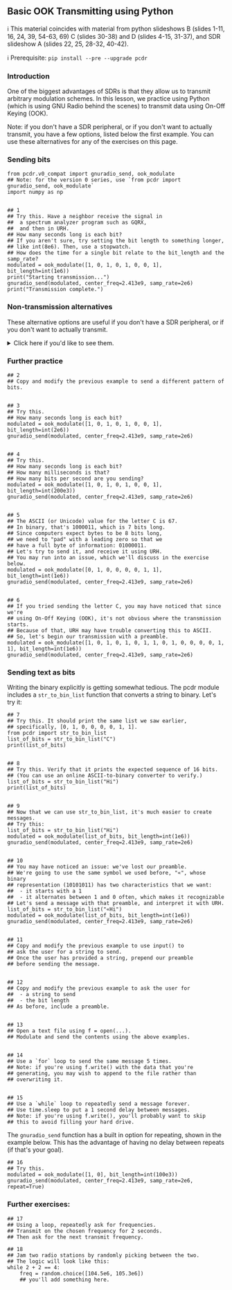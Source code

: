 ## Basic OOK Transmitting using Python

ℹ️ This material coincides with material from python slideshows B (slides 1-11, 16, 24, 39, 54-63, 69) C (slides 30-38) and D (slides 4-15, 31-37), and SDR slideshow A (slides 22, 25, 28-32, 40-42).

ℹ️ Prerequisite: `pip install --pre --upgrade pcdr`  


### Introduction

One of the biggest advantages of SDRs is that they allow us to transmit arbitrary modulation schemes. In this lesson, we practice using Python (which is using GNU Radio behind the scenes) to transmit data using On-Off Keying (OOK).

Note: if you don't have a SDR peripheral, or if you don't want to actually transmit, you have a few options, listed below the first example. You can use these alternatives for any of the exercises on this page.

### Sending bits

```python3
from pcdr.v0_compat import gnuradio_send, ook_modulate
## Note: for the version 0 series, use `from pcdr import gnuradio_send, ook_modulate`
import numpy as np


## 1
## Try this. Have a neighbor receive the signal in 
##  a spectrum analyzer program such as GQRX,
##  and then in URH.
## How many seconds long is each bit?
## If you aren't sure, try setting the bit length to something longer,
## like int(8e6). Then, use a stopwatch.
## How does the time for a single bit relate to the bit_length and the samp_rate?
modulated = ook_modulate([1, 0, 1, 0, 1, 0, 0, 1], bit_length=int(1e6))
print("Starting transmission...")
gnuradio_send(modulated, center_freq=2.413e9, samp_rate=2e6)
print("Transmission complete.")
```

### Non-transmission alternatives

These alternative options are useful if you don't have a SDR peripheral, or if you don't want to actually transmit.

<details><summary>Click here if you'd like to see them.</summary>

**Option A**: Print the data. In this case, you may wish to use a shorter bit length, for example, `bit_length=4`, as the print output would be impractical due to its length if you kept the original `bit_length`.
   ```python3
   ## Option A example
   modulated = ook_modulate([1, 0, 1, 0, 1, 0, 0, 1], bit_length=4)
   print(modulated)
   ```

**Option B**: Write the data to a file. You can then examine the file using URH or a program of your choice. URH handles fairly large files without too much trouble, so the `bit_length` does not need to change. However, note that you'll need to convert the data to `np.complex64` before writing it.
   ```python3
   ## Option B example
   modulated = ook_modulate([1, 0, 1, 0, 1, 0, 0, 1], bit_length=int(1e6))
   complexdata = np.complex64(modulated)
   f = open("generatedfile.complex", "wb")
   f.write(complexdata)
   f.close()
   ```

**Option C**: Plot the data using matplotlib. A `bit_length` value of no more than `50e3` is recommended when using this option due to performance issues.
   ```python3
   ## Option C example
   from pcdr import ook_modulate
   import matplotlib.pyplot as plt
   modulated = ook_modulate([1, 0, 1, 0, 1, 0, 0, 1], bit_length=int(50e3))
   plt.plot(modulated, "*-")
   plt.show()
   ```

<!-- TODO someday: figure out if this works
**Option D**. Display the data in a QT GUI Sink. You may wish to use the `prepend_zeros` argument, which adds a delay before the actual data. This can help by giving you time to switch to the GUI window before the actual data is displayed.  
   ```python3
   ## Option D example
   from pcdr import ook_modulate
   from pcdr.gnuradio_sender import gnuradio_guisink
   modulated = ook_modulate([1, 0, 1, 0, 1, 0, 0, 1], bit_length=int(1e6))
   gnuradio_guisink(modulated, center_freq=2.413e9, samp_rate=2e6, prepend_zeros=int(4e6))
   ```
-->
</details>

### Further practice

```python3
## 2
## Copy and modify the previous example to send a different pattern of bits.


## 3
## Try this.
## How many seconds long is each bit?
modulated = ook_modulate([1, 0, 1, 0, 1, 0, 0, 1], bit_length=int(2e6))
gnuradio_send(modulated, center_freq=2.413e9, samp_rate=2e6)


## 4
## Try this.
## How many seconds long is each bit?
## How many milliseconds is that?
## How many bits per second are you sending?
modulated = ook_modulate([1, 0, 1, 0, 1, 0, 0, 1], bit_length=int(200e3))
gnuradio_send(modulated, center_freq=2.413e9, samp_rate=2e6)


## 5
## The ASCII (or Unicode) value for the letter C is 67.
## In binary, that's 1000011, which is 7 bits long.
## Since computers expect bytes to be 8 bits long,
## we need to "pad" with a leading zero so that we
## have a full byte of information: 01000011.
## Let's try to send it, and receive it using URH.
## You may run into an issue, which we'll discuss in the exercise below.
modulated = ook_modulate([0, 1, 0, 0, 0, 0, 1, 1], bit_length=int(1e6))
gnuradio_send(modulated, center_freq=2.413e9, samp_rate=2e6)


## 6
## If you tried sending the letter C, you may have noticed that since we're
## using On-Off Keying (OOK), it's not obvious where the transmission starts.
## Because of that, URH may have trouble converting this to ASCII.
## So, let's begin our transmission with a preamble.
modulated = ook_modulate([1, 0, 1, 0, 1, 0, 1, 1, 0, 1, 0, 0, 0, 0, 1, 1], bit_length=int(1e6))
gnuradio_send(modulated, center_freq=2.413e9, samp_rate=2e6)
```

<!--

TODO: consider

### Sending hexadecimal strings as bits

from pcdr import hex_to_bin_list
list_of_bits = hex_to_bin_list(0x43)
print(list_of_bits)

-->

### Sending text as bits

Writing the binary explicitly is getting somewhat tedious. The pcdr module includes a `str_to_bin_list` function that converts a string to binary. Let's try it:

```python3
## 7
## Try this. It should print the same list we saw earlier,
## specifically, [0, 1, 0, 0, 0, 0, 1, 1].
from pcdr import str_to_bin_list
list_of_bits = str_to_bin_list("C")
print(list_of_bits)


## 8
## Try this. Verify that it prints the expected sequence of 16 bits.
## (You can use an online ASCII-to-binary converter to verify.)
list_of_bits = str_to_bin_list("Hi")
print(list_of_bits)


## 9
## Now that we can use str_to_bin_list, it's much easier to create messages.
## Try this:
list_of_bits = str_to_bin_list("Hi")
modulated = ook_modulate(list_of_bits, bit_length=int(1e6))
gnuradio_send(modulated, center_freq=2.413e9, samp_rate=2e6)


## 10
## You may have noticed an issue: we've lost our preamble.
## We're going to use the same symbol we used before, "«", whose binary
## representation (10101011) has two characteristics that we want:
##  - it starts with a 1
##  - it alternates between 1 and 0 often, which makes it recognizable
## Let's send a message with that preamble, and interpret it with URH.
list_of_bits = str_to_bin_list("«Hi")
modulated = ook_modulate(list_of_bits, bit_length=int(1e6))
gnuradio_send(modulated, center_freq=2.413e9, samp_rate=2e6)


## 11
## Copy and modify the previous example to use input() to 
## ask the user for a string to send.
## Once the user has provided a string, prepend our preamble 
## before sending the message.


## 12
## Copy and modify the previous example to ask the user for
##  - a string to send
##  - the bit length
## As before, include a preamble.


## 13
## Open a text file using f = open(...).
## Modulate and send the contents using the above examples.


## 14
## Use a `for` loop to send the same message 5 times.
## Note: if you're using f.write() with the data that you're
## generating, you may wish to append to the file rather than
## overwriting it.


## 15
## Use a `while` loop to repeatedly send a message forever.
## Use time.sleep to put a 1 second delay between messages.
## Note: if you're using f.write(), you'll probably want to skip
## this to avoid filling your hard drive.
```

The `gnuradio_send` function has a built in option for repeating, shown in the example below. This has the advantage of having no delay between repeats (if that's your goal).

```python3
## 16
## Try this.
modulated = ook_modulate([1, 0], bit_length=int(100e3))
gnuradio_send(modulated, center_freq=2.413e9, samp_rate=2e6, repeat=True)
```

### Further exercises:

```python3
## 17
## Using a loop, repeatedly ask for frequencies.
## Transmit on the chosen frequency for 2 seconds.
## Then ask for the next transmit frequency.

## 18
## Jam two radio stations by randomly picking between the two.
## The logic will look like this:
while 2 + 2 == 4:
    freq = random.choice([104.5e6, 105.3e6])
    ## you'll add something here.
```
